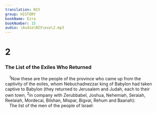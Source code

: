 ```yaml
---
translation: NIV
group: HISTORY
bookName: Ezra 
bookNumber: 15
audio: \Audio\NIV\exo\2.mp3
---
```


<div class="title"><h1>2</h1><h3>The List of the Exiles Who Returned </h3></div>
<span class="verse exo_2_1"> <sup>1</sup>Now these are the people of the province who came up from the captivity of the exiles, whom Nebuchadnezzar king of Babylon had taken captive to Babylon (they returned to Jerusalem and Judah, each to their own town, </span>
<span class="verse exo_2_2"><sup>2</sup>in company with Zerubbabel, Joshua, Nehemiah, Seraiah, Reelaiah, Mordecai, Bilshan, Mispar, Bigvai, Rehum and Baanah): <br/> The list of the men of the people of Israel: <br/></span>
